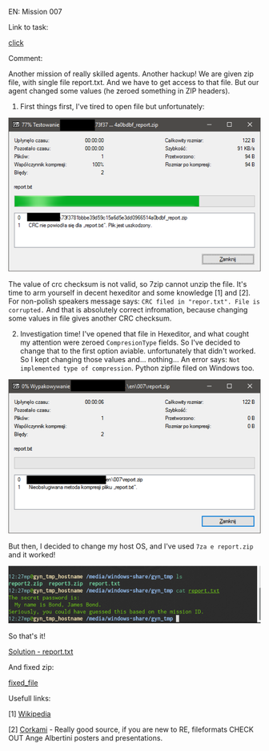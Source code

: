 EN: Mission 007

Link to task:

[click](http://gynvael.vexillium.org/ext/659530fc374da060c014f6d4dd5c124040dfb458_mission007.txt)

Comment:

Another mission of really skilled agents. Another hackup! We are given zip file, with single file report.txt. And we have to get access to that file. But our agent changed some values (he zeroed something in ZIP headers).

1. First things first, I've tired to open file but unfortunately:

![Ooops](Whoops.png)

  The value of crc checksum is not valid, so 7zip cannot unzip the file. It's time to arm yourself in decent hexeditor and some knowledge [1] and [2].
  For non-polish speakers message says:
  `CRC filed in "repor.txt". File is corrupted.` And that is absolutely correct infromation, because changing some values in file gives another CRC checksum.

2. Investigation time! I've opened that file in Hexeditor, and what cought my attention were zeroed `CompresionType` fields. So I've decided to change that to the first option aviable. unfortunately that didn't worked. So I kept changing those values and... nothing... An error says: `Not implemented type of compression`. Python zipfile filed on Windows too.


![Another error...](not_implemented_error.png)

  But then, I decided to change my host OS, and I've used `7za e report.zip` and it worked!

![Screenshot](screenshot.png)

So that's it!

[Solution - report.txt](report.txt)

And fixed zip:

[fixed_file](report.zip)




Usefull links:

[1] [Wikipedia](https://en.wikipedia.org/wiki/Zip_(file_format))

[2] [Corkami](https://github.com/corkami/pics/blob/master/binary/zip101/zip101.pdf) - Really good source, if you are new to RE, fileformats CHECK OUT Ange Albertini posters and presentations.
